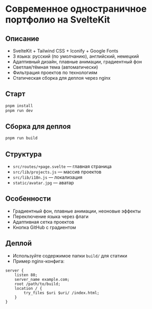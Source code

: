 # Современное одностраничное портфолио на SvelteKit

## Описание

- SvelteKit + Tailwind CSS + Iconify + Google Fonts
- 3 языка: русский (по умолчанию), английский, немецкий
- Адаптивный дизайн, плавные анимации, градиентный фон
- Светлая/тёмная тема (автоматически)
- Фильтрация проектов по технологиям
- Статическая сборка для деплоя через nginx

## Старт

```bash
pnpm install
pnpm run dev
```

## Сборка для деплоя

```bash
pnpm run build
```

## Структура

- `src/routes/+page.svelte` — главная страница
- `src/lib/projects.js` — массив проектов
- `src/lib/i18n.js` — локализация
- `static/avatar.jpg` — аватар

## Особенности

- Градиентный фон, плавные анимации, неоновые эффекты
- Переключение языка через флаги
- Адаптивная сетка проектов
- Кнопка GitHub с градиентом

## Деплой

- Используйте содержимое папки `build/` для статики
- Пример nginx-конфига:

```
server {
    listen 80;
    server_name example.com;
    root /path/to/build;
    location / {
        try_files $uri $uri/ /index.html;
    }
}
```
